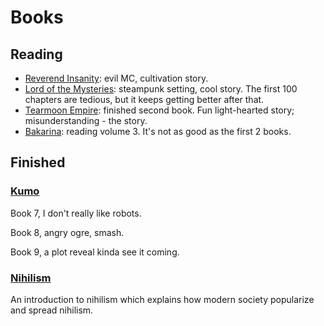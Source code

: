 # Books

## Reading

- [Reverend Insanity](https://www.webnovel.com/book/7996858406002505/Reverend-Insanity): evil MC, cultivation story.
- [Lord of the Mysteries](https://www.webnovel.com/book/11022733006234505/Lord-of-the-Mysteries): steampunk setting, cool story. The first 100 chapters are tedious, but it keeps getting better after that.
- [Tearmoon Empire](https://www.novelupdates.com/series/tearmoon-empire-story/): finished second book. Fun light-hearted story; misunderstanding - the story.
- [Bakarina](https://www.novelupdates.com/series/i-reincarnated-into-an-otome-game-as-a-villainess-with-only-destruction-flags/): reading volume 3. It's not as good as the first 2 books.

## Finished

### [Kumo](https://www.novelupdates.com/series/kumo-desu-ga-nani-ka/)

Book 7, I don't really like robots.

Book 8, angry ogre, smash.

Book 9, a plot reveal kinda see it coming.

### [Nihilism](https://www.amazon.com/Nihilism-MIT-Press-Essential-Knowledge/dp/0262537176)

An introduction to nihilism which explains how modern society popularize and spread nihilism.
